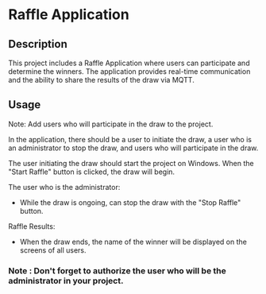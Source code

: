 # Raffle Application

## Description

This project includes a Raffle Application where users can participate and determine the winners. The application provides real-time communication and the ability to share the results of the draw via MQTT.

## Usage

Note: Add users who will participate in the draw to the project.

In the application, there should be a user to initiate the draw, a user who is an administrator to stop the draw, and users who will participate in the draw.

The user initiating the draw should start the project on Windows. When the "Start Raffle" button is clicked, the draw will begin.

The user who is the administrator:

  - While the draw is ongoing, can stop the draw with the "Stop Raffle" button.

Raffle Results:

  - When the draw ends, the name of the winner will be displayed on the screens of all users.

### Note : Don't forget to authorize the user who will be the administrator in your project.